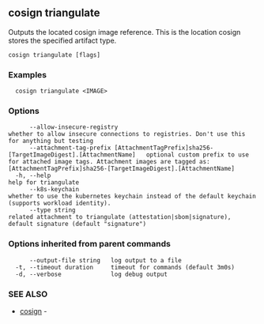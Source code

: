 ## cosign triangulate

Outputs the located cosign image reference. This is the location cosign stores the specified artifact type.

```
cosign triangulate [flags]
```

### Examples

```
  cosign triangulate <IMAGE>
```

### Options

```
      --allow-insecure-registry                                                                  whether to allow insecure connections to registries. Don't use this for anything but testing
      --attachment-tag-prefix [AttachmentTagPrefix]sha256-[TargetImageDigest].[AttachmentName]   optional custom prefix to use for attached image tags. Attachment images are tagged as: [AttachmentTagPrefix]sha256-[TargetImageDigest].[AttachmentName]
  -h, --help                                                                                     help for triangulate
      --k8s-keychain                                                                             whether to use the kubernetes keychain instead of the default keychain (supports workload identity).
      --type string                                                                              related attachment to triangulate (attestation|sbom|signature), default signature (default "signature")
```

### Options inherited from parent commands

```
      --output-file string   log output to a file
  -t, --timeout duration     timeout for commands (default 3m0s)
  -d, --verbose              log debug output
```

### SEE ALSO

* [cosign](cosign.md)	 - 

